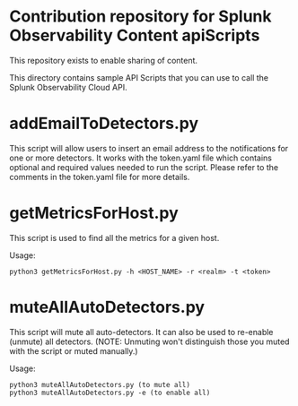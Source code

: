 # Contribution repository for Splunk Observability Content apiScripts

This repository exists to enable sharing of content.

This directory contains sample API Scripts that you can use to call the Splunk Observability Cloud API. 

# addEmailToDetectors.py
This script will allow users to insert an email address to the notifications for one or more detectors. It works with the token.yaml file which contains optional and required values needed to run the script. Please refer to the comments in the token.yaml file for more details.

# getMetricsForHost.py
This script is used to find all the metrics for a given host.

Usage:

```
python3 getMetricsForHost.py -h <HOST_NAME> -r <realm> -t <token>
```

# muteAllAutoDetectors.py
This script will mute all auto-detectors. It can also be used to re-enable (unmute) all detectors. (NOTE: Unmuting won't distinguish those you muted with the script or muted manually.)

Usage:
```
python3 muteAllAutoDetectors.py (to mute all)
python3 muteAllAutoDetectors.py -e (to enable all)
```
